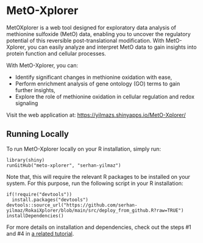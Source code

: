 # MetO-Xplorer
MetOXplorer is a web tool designed for exploratory data analysis of methionine sulfoxide (MetO) data, enabling you to uncover the regulatory potential of this reversible post-translational modification. With MetO-Xplorer, you can easily analyze and interpret MetO data to gain insights into protein function and cellular processes.

With MetO-Xplorer, you can:
* Identify significant changes in methionine oxidation with ease,
* Perform enrichment analysis of gene ontology (GO) terms to gain further insights,
* Explore the role of methionine oxidation in cellular regulation and redox signaling

Visit the web application at: https://yilmazs.shinyapps.io/MetO-Xplorer/
## Running Locally
To run MetO-Xplorer locally on your R installation, simply run:
```
library(shiny)
runGitHub("meto-xplorer", "serhan-yilmaz")
```

Note that, this will require the relevant R packages to be installed on your system. For this purpose, run the following script in your R installation: 
```
if(!require("devtools"))
  install.packages("devtools")
devtools::source_url("https://github.com/serhan-yilmaz/RokaiXplorer/blob/main/src/deploy_from_github.R?raw=TRUE")
installDependencies()
```
For more details on installation and dependencies, check out the steps #1 and #4 in [a related tutorial](https://github.com/serhan-yilmaz/RokaiXplorer/tree/main/deploy). 
